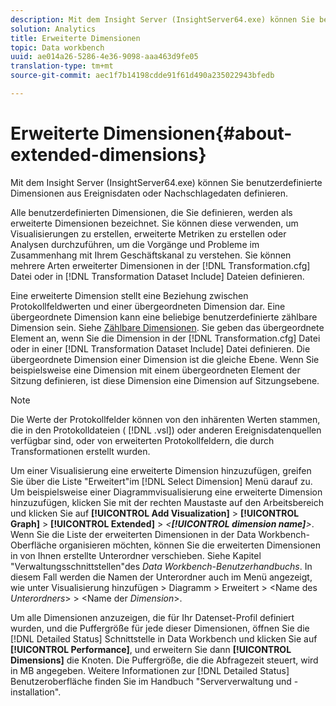 ```yaml
---
description: Mit dem Insight Server (InsightServer64.exe) können Sie benutzerdefinierte Dimensionen aus Ereignisdaten oder Nachschlagedaten definieren.
solution: Analytics
title: Erweiterte Dimensionen
topic: Data workbench
uuid: ae014a26-5286-4e36-9098-aaa463d9fe05
translation-type: tm+mt
source-git-commit: aec1f7b14198cdde91f61d490a235022943bfedb

---
```



# Erweiterte Dimensionen{#about-extended-dimensions}

Mit dem Insight Server (InsightServer64.exe) können Sie benutzerdefinierte Dimensionen aus Ereignisdaten oder Nachschlagedaten definieren.

Alle benutzerdefinierten Dimensionen, die Sie definieren, werden als erweiterte Dimensionen bezeichnet. Sie können diese verwenden, um Visualisierungen zu erstellen, erweiterte Metriken zu erstellen oder Analysen durchzuführen, um die Vorgänge und Probleme im Zusammenhang mit Ihrem Geschäftskanal zu verstehen. Sie können mehrere Arten erweiterter Dimensionen in der [!DNL Transformation.cfg] Datei oder in [!DNL Transformation Dataset Include] Dateien definieren.

Eine erweiterte Dimension stellt eine Beziehung zwischen Protokollfeldwerten und einer übergeordneten Dimension dar. Eine übergeordnete Dimension kann eine beliebige benutzerdefinierte zählbare Dimension sein. Siehe [Zählbare Dimensionen](../../../home/c-dataset-const-proc/c-ex-dim/c-types-ex-dim/c-count-dim.md#concept-f28b633419494e7bbc510012dbfcc6f8). Sie geben das übergeordnete Element an, wenn Sie die Dimension in der [!DNL Transformation.cfg] Datei oder in einer [!DNL Transformation Dataset Include] Datei definieren. Die übergeordnete Dimension einer Dimension ist die gleiche Ebene. Wenn Sie beispielsweise eine Dimension mit einem übergeordneten Element der Sitzung definieren, ist diese Dimension eine Dimension auf Sitzungsebene.

>[!NOTE]
>
>Die Werte der Protokollfelder können von den inhärenten Werten stammen, die in den Protokolldateien ( [!DNL .vsl]) oder anderen Ereignisdatenquellen verfügbar sind, oder von erweiterten Protokollfeldern, die durch Transformationen erstellt wurden.

Um einer Visualisierung eine erweiterte Dimension hinzuzufügen, greifen Sie über die Liste &quot;Erweitert&quot;im [!DNL Select Dimension] Menü darauf zu. Um beispielsweise einer Diagrammvisualisierung eine erweiterte Dimension hinzuzufügen, klicken Sie mit der rechten Maustaste auf den Arbeitsbereich und klicken Sie auf **[!UICONTROL Add Visualization]** > **[!UICONTROL Graph]** > **[!UICONTROL Extended]** > *&lt;**[!UICONTROL dimension name]**>*. Wenn Sie die Liste der erweiterten Dimensionen in der Data Workbench-Oberfläche organisieren möchten, können Sie die erweiterten Dimensionen in von Ihnen erstellte Unterordner verschieben. Siehe Kapitel &quot;Verwaltungsschnittstellen&quot;des *Data Workbench-Benutzerhandbuchs*. In diesem Fall werden die Namen der Unterordner auch im Menü angezeigt, wie unter Visualisierung hinzufügen > Diagramm > Erweitert > &lt;Name des *Unterordners*> > &lt;Name der *Dimension*>.

Um alle Dimensionen anzuzeigen, die für Ihr Datenset-Profil definiert wurden, und die Puffergröße für jede dieser Dimensionen, öffnen Sie die [!DNL Detailed Status] Schnittstelle in Data Workbench und klicken Sie auf **[!UICONTROL Performance]**, und erweitern Sie dann **[!UICONTROL Dimensions]** die Knoten. Die Puffergröße, die die Abfragezeit steuert, wird in MB angegeben. Weitere Informationen zur [!DNL Detailed Status] Benutzeroberfläche finden Sie im Handbuch &quot;Serververwaltung und -installation&quot;.
